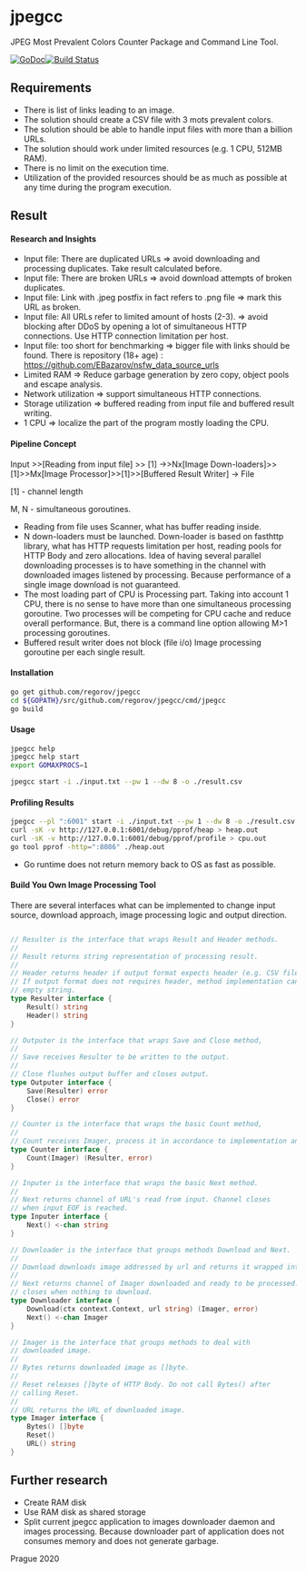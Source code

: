 # jpegcc

JPEG Most Prevalent Colors Counter Package and Command Line Tool.

[![GoDoc](https://godoc.org/github.com/regorov/jpegcc?status.svg)](https://godoc.org/github.com/regorov/jpegcc)[![Build Status](https://travis-ci.org/regorov/jpegcc.svg?branch=master)](https://travis-ci.org/regorov/jpegcc)

## Requirements

- There is list of links leading to an image.
- The solution should create a CSV file with 3 mots prevalent colors.
- The solution should be able to handle input files with more than a billion URLs.
- The solution should work under limited resources (e.g. 1 CPU, 512MB RAM).
- There is no limit on the execution time.
- Utilization of the provided resources should be as much as possible at any time during the program execution.

## Result

#### Research and Insights

- Input file: There are duplicated URLs => avoid downloading and processing duplicates. Take result calculated before.
- Input file: There are broken URLs => avoid download attempts of broken duplicates.
- Input file: Link with .jpeg postfix in fact refers to .png file => mark this URL as broken.
- Input file: All URLs refer to limited amount of hosts (2-3). => avoid blocking after DDoS by opening a lot of simultaneous HTTP connections. Use HTTP connection limitation per host.
- Input file: too short for benchmarking => bigger file with links should be found. There is repository (18+ age) : https://github.com/EBazarov/nsfw_data_source_urls
- Limited RAM => Reduce garbage generation by zero copy, object pools and escape analysis.
- Network utilization => support simultaneous HTTP connections.
- Storage utilization => buffered reading from input file and buffered result writing.
- 1 CPU => localize the part of the program mostly loading the CPU.

#### Pipeline Concept

Input >>[Reading from input file] >> [1] ->>Nx[Image Down-loaders]>>[1]>>Mx[Image Processor]>>[1]>>[Buffered Result Writer] -> File

[1] - channel length

M, N - simultaneous goroutines.

- Reading from file uses Scanner, what has buffer reading inside.
- N down-loaders must be launched. Down-loader is based on fasthttp library, what has HTTP requests limitation per host, reading pools for HTTP Body and zero allocations. Idea of having several parallel downloading processes is to have something in the channel with downloaded images listened by processing. Because performance of a single image download is not guaranteed.
- The most loading part of CPU is Processing part. Taking into account 1 CPU, there is no sense to have more than one simultaneous processing goroutine. Two processes will be competing for CPU cache and reduce overall performance. But, there is a command line option allowing M>1 processing goroutines.
- Buffered result writer does not block (file i/o) Image processing goroutine per each single result.

#### Installation

```bash
go get github.com/regorov/jpegcc
cd ${GOPATH}/src/github.com/regorov/jpegcc/cmd/jpegcc
go build
```

#### Usage

```bash
jpegcc help
jpegcc help start
export GOMAXPROCS=1

jpegcc start -i ./input.txt --pw 1 --dw 8 -o ./result.csv
```

#### Profiling Results

```bash
jpegcc --pl ":6001" start -i ./input.txt --pw 1 --dw 8 -o ./result.csv
curl -sK -v http://127.0.0.1:6001/debug/pprof/heap > heap.out
curl -sK -v http://127.0.0.1:6001/debug/pprof/profile > cpu.out
go tool pprof -http=":8086" ./heap.out
```

- Go runtime does not return memory back to OS as fast as possible.

#### Build You Own Image Processing Tool

There are several interfaces what can be implemented to change input source, download approach, image processing logic and output direction.

```go

// Resulter is the interface that wraps Result and Header methods.
//
// Result returns string representation of processing result.
//
// Header returns header if output format expects header (e.g. CSV file format).
// If output format does not requires header, method implementation can return
// empty string.
type Resulter interface {
	Result() string
	Header() string
}

// Outputer is the interface that wraps Save and Close method,
//
// Save receives Resulter to be written to the output.
//
// Close flushes output buffer and closes output.
type Outputer interface {
	Save(Resulter) error
	Close() error
}

// Counter is the interface that wraps the basic Count method,
//
// Count receives Imager, process it in accordance to implementation and returns Resulter or error if processing failed.
type Counter interface {
	Count(Imager) (Resulter, error)
}

// Inputer is the interface that wraps the basic Next method.
//
// Next returns channel of URL's read from input. Channel closes
// when input EOF is reached.
type Inputer interface {
	Next() <-chan string
}

// Downloader is the interface that groups methods Download and Next.
//
// Download downloads image addressed by url and returns it wrapped into Imager.
//
// Next returns channel of Imager downloaded and ready to be processed. Channel
// closes when nothing to download.
type Downloader interface {
	Download(ctx context.Context, url string) (Imager, error)
	Next() <-chan Imager
}

// Imager is the interface that groups methods to deal with
// downloaded image.
//
// Bytes returns downloaded image as []byte.
//
// Reset releases []byte of HTTP Body. Do not call Bytes() after
// calling Reset.
//
// URL returns the URL of downloaded image.
type Imager interface {
	Bytes() []byte
	Reset()
	URL() string
}

```

## Further research

- Create RAM disk
- Use RAM disk as shared storage
- Split current jpegcc application to images downloader daemon and images processing. Because downloader part of application does not consumes memory and does not generate garbage.

Prague 2020
